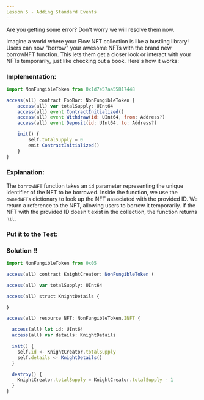 ```yaml
---
Lesson 5 - Adding Standard Events
---
```


Are you getting some error? Don't worry we will resolve them now.

Imagine a world where your Flow NFT collection is like a bustling library! Users can now "borrow" your awesome NFTs with the brand new borrowNFT function. This lets them get a closer look or interact with your NFTs temporarily, just like checking out a book. Here's how it works:

### **Implementation:**

```jsx
import NonFungibleToken from 0x1d7e57aa55817448

access(all) contract FooBar: NonFungibleToken {
    access(all) var totalSupply: UInt64
    access(all) event ContractInitialized()
    access(all) event Withdraw(id: UInt64, from: Address?)
    access(all) event Deposit(id: UInt64, to: Address?)

    init() {
        self.totalSupply = 0
        emit ContractInitialized()
    }
}
```

### **Explanation:**

The `borrowNFT` function takes an `id` parameter representing the unique identifier of the NFT to be borrowed. Inside the function, we use the `ownedNFTs` dictionary to look up the NFT associated with the provided ID. We return a reference to the NFT, allowing users to borrow it temporarily. If the NFT with the provided ID doesn't exist in the collection, the function returns `nil`.

### **Put it to the Test:**

### Solution !!

```jsx
import NonFungibleToken from 0x05

access(all) contract KnightCreator: NonFungibleToken (

access(all) var totalSupply: UInt64

access(all) struct KnightDetails {

}

access(all) resource NFT: NonFungibleToken.INFT {

  access(all) let id: UInt64
  access(all) var details: KnightDetails

  init() {
    self.id <- KnightCreator.totalSupply
    self.details <- KnightDetails()
  }

  destroy() {
    KnightCreator.totalSupply = KnightCreator.totalSupply - 1
  }
}
```
